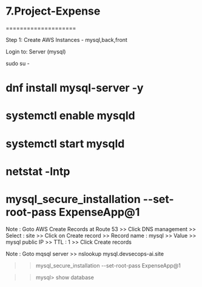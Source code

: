 # 7.Project-Expense
====================

Step 1: Create AWS Instances - mysql,back,front

Login to: Server (mysql)

sudo su -

# dnf install mysql-server -y 

# systemctl enable mysqld

# systemctl start mysqld

# netstat -lntp

# mysql_secure_installation --set-root-pass ExpenseApp@1

Note : Goto AWS Create Records at Route 53  >> Click DNS management  >> Select : site  >>  Click on Create record >> Record name : mysql  >> Value >> mysql public IP  >> TTL : 1  >> Click Create records

Note : Goto mqsql server  >> nslookup mysql.devsecops-ai.site    

>> mysql_secure_installation --set-root-pass ExpenseApp@1

>> mysql> show database 
